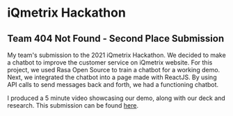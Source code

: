 # iQmetrix Hackathon

## Team 404 Not Found - Second Place Submission

My team's submission to the 2021 iQmetrix Hackathon. We decided to make a chatbot to improve the customer service on iQmetrix website. For this project, we used Rasa Open Source to train a chatbot for a working demo. Next, we integrated the chatbot into a page made with ReactJS. By using API calls to send messages back and forth, we had a functioning chatbot.

I produced a 5 minute video showcasing our demo, along with our deck and research. This submission can be found [here](https://drive.google.com/file/d/1o-pj8LYeUcg0u7-zDCy8kr-014EvxBGz/view?usp=sharing).
